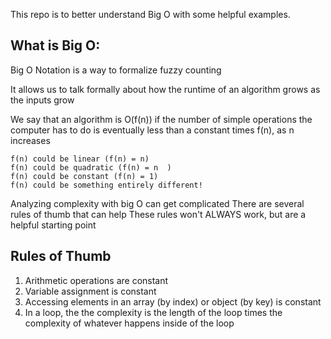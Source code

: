 This repo is to better understand Big O with some helpful examples.

## What is Big O:

Big O Notation is a way to formalize fuzzy counting

It allows us to talk formally about how the runtime of an algorithm grows as the inputs grow

We say that an algorithm is O(f(n)) if the number of simple operations the computer has to do is eventually less than a constant times f(n), as n increases
```
f(n) could be linear (f(n) = n)
f(n) could be quadratic (f(n) = n  )
f(n) could be constant (f(n) = 1)
f(n) could be something entirely different!
```
Analyzing complexity with big O can get complicated
There are several rules of thumb that can help
These rules won't ALWAYS work, but are a helpful starting point

## Rules of Thumb
1. Arithmetic operations are constant
2. Variable assignment is constant
3. Accessing elements in an array (by index) or object (by key) is constant
4. In a loop, the the complexity is the length of the loop times the complexity of whatever happens inside of the loop